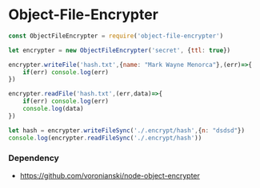 # Object-File-Encrypter

```js
const ObjectFileEncrypter = require('object-file-encrypter')

let encrypter = new ObjectFileEncrypter('secret', {ttl: true})

encrypter.writeFile('hash.txt',{name: "Mark Wayne Menorca"},(err)=>{
	if(err)	console.log(err)
})

encrypter.readFile('hash.txt',(err,data)=>{
	if(err)	console.log(err)
	console.log(data)
})

let hash = encrypter.writeFileSync('./.encrypt/hash',{n: "dsdsd"})
console.log(encrypter.readFileSync('./.encrypt/hash'))
```

### Dependency
- https://github.com/voronianski/node-object-encrypter
